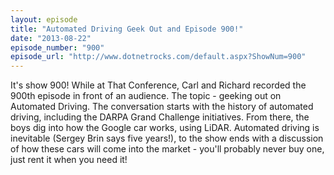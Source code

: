 ```yaml
---
layout: episode
title: "Automated Driving Geek Out and Episode 900!"
date: "2013-08-22"
episode_number: "900"
episode_url: "http://www.dotnetrocks.com/default.aspx?ShowNum=900"
---
```


It's show 900! While at That Conference, Carl and Richard recorded the 900th episode in front of an audience. The topic - geeking out on Automated Driving. The conversation starts with the history of automated driving, including the DARPA Grand Challenge initiatives. From there, the boys dig into how the Google car works, using LiDAR. Automated driving is inevitable (Sergey Brin says five years!), to the show ends with a discussion of how these cars will come into the market - you'll probably never buy one, just rent it when you need it!
